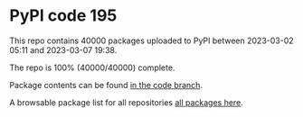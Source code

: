 # PyPI code 195

This repo contains 40000 packages uploaded to PyPI between 
2023-03-02 05:11 and 2023-03-07 19:38.

The repo is 100% (40000/40000) complete.

Package contents can be found [in the code branch](https://github.com/pypi-data/pypi-mirror-195/tree/code/packages).

A browsable package list for all repositories [all packages here](https://pypi-data.github.io/website/repositories/pypi-mirror-195).


